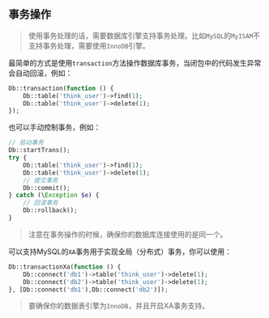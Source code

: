 ## 事务操作

> 使用事务处理的话，需要数据库引擎支持事务处理。比如`MySQL`的`MyISAM`不支持事务处理，需要使用`InnoDB`引擎。

最简单的方式是使用`transaction`方法操作数据库事务，当闭包中的代码发生异常会自动回滚，例如：

```php
Db::transaction(function () {
    Db::table('think_user')->find(1);
    Db::table('think_user')->delete(1);
});
```

也可以手动控制事务，例如：

```php
// 启动事务
Db::startTrans();
try {
    Db::table('think_user')->find(1);
    Db::table('think_user')->delete(1);
    // 提交事务
    Db::commit();
} catch (\Exception $e) {
    // 回滚事务
    Db::rollback();
}
```

> 注意在事务操作的时候，确保你的数据库连接使用的是同一个。

可以支持MySQL的`XA`事务用于实现全局（分布式）事务，你可以使用：

```php
Db::transactionXa(function () {
    Db::connect('db1')->table('think_user')->delete(1);
    Db::connect('db2')->table('think_user')->delete(1);
}, [Db::connect('db1'),Db::connect('db2')]);
```

> 要确保你的数据表引擎为`InnoDB`，并且开启XA事务支持。



